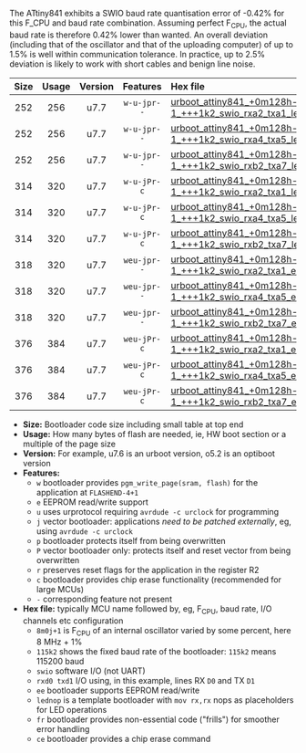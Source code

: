 The ATtiny841 exhibits a SWIO baud rate quantisation error of -0.42% for this F_CPU and baud rate combination. Assuming perfect F<sub>CPU</sub>, the actual baud rate is therefore 0.42% lower than wanted. An overall deviation (including that of the oscillator and that of the uploading computer) of up to 1.5% is well within communication tolerance. In practice, up to 2.5% deviation is likely to work with short cables and benign line noise.

|Size|Usage|Version|Features|Hex file|
|:-:|:-:|:-:|:-:|:--|
|252|256|u7.7|`w-u-jpr--`|[urboot_attiny841_+0m128h-1_+++1k2_swio_rxa2_txa1_lednop.hex](https://raw.githubusercontent.com/stefanrueger/urboot.hex/main/mcus/attiny841/internal_oscillator/fcpu_+0m128h-1/br_+++1k2/urboot_attiny841_+0m128h-1_+++1k2_swio_rxa2_txa1_lednop.hex)|
|252|256|u7.7|`w-u-jpr--`|[urboot_attiny841_+0m128h-1_+++1k2_swio_rxa4_txa5_lednop.hex](https://raw.githubusercontent.com/stefanrueger/urboot.hex/main/mcus/attiny841/internal_oscillator/fcpu_+0m128h-1/br_+++1k2/urboot_attiny841_+0m128h-1_+++1k2_swio_rxa4_txa5_lednop.hex)|
|252|256|u7.7|`w-u-jpr--`|[urboot_attiny841_+0m128h-1_+++1k2_swio_rxb2_txa7_lednop.hex](https://raw.githubusercontent.com/stefanrueger/urboot.hex/main/mcus/attiny841/internal_oscillator/fcpu_+0m128h-1/br_+++1k2/urboot_attiny841_+0m128h-1_+++1k2_swio_rxb2_txa7_lednop.hex)|
|314|320|u7.7|`w-u-jPr-c`|[urboot_attiny841_+0m128h-1_+++1k2_swio_rxa2_txa1_lednop_fr_ce.hex](https://raw.githubusercontent.com/stefanrueger/urboot.hex/main/mcus/attiny841/internal_oscillator/fcpu_+0m128h-1/br_+++1k2/urboot_attiny841_+0m128h-1_+++1k2_swio_rxa2_txa1_lednop_fr_ce.hex)|
|314|320|u7.7|`w-u-jPr-c`|[urboot_attiny841_+0m128h-1_+++1k2_swio_rxa4_txa5_lednop_fr_ce.hex](https://raw.githubusercontent.com/stefanrueger/urboot.hex/main/mcus/attiny841/internal_oscillator/fcpu_+0m128h-1/br_+++1k2/urboot_attiny841_+0m128h-1_+++1k2_swio_rxa4_txa5_lednop_fr_ce.hex)|
|314|320|u7.7|`w-u-jPr-c`|[urboot_attiny841_+0m128h-1_+++1k2_swio_rxb2_txa7_lednop_fr_ce.hex](https://raw.githubusercontent.com/stefanrueger/urboot.hex/main/mcus/attiny841/internal_oscillator/fcpu_+0m128h-1/br_+++1k2/urboot_attiny841_+0m128h-1_+++1k2_swio_rxb2_txa7_lednop_fr_ce.hex)|
|318|320|u7.7|`weu-jpr--`|[urboot_attiny841_+0m128h-1_+++1k2_swio_rxa2_txa1_ee_lednop.hex](https://raw.githubusercontent.com/stefanrueger/urboot.hex/main/mcus/attiny841/internal_oscillator/fcpu_+0m128h-1/br_+++1k2/urboot_attiny841_+0m128h-1_+++1k2_swio_rxa2_txa1_ee_lednop.hex)|
|318|320|u7.7|`weu-jpr--`|[urboot_attiny841_+0m128h-1_+++1k2_swio_rxa4_txa5_ee_lednop.hex](https://raw.githubusercontent.com/stefanrueger/urboot.hex/main/mcus/attiny841/internal_oscillator/fcpu_+0m128h-1/br_+++1k2/urboot_attiny841_+0m128h-1_+++1k2_swio_rxa4_txa5_ee_lednop.hex)|
|318|320|u7.7|`weu-jpr--`|[urboot_attiny841_+0m128h-1_+++1k2_swio_rxb2_txa7_ee_lednop.hex](https://raw.githubusercontent.com/stefanrueger/urboot.hex/main/mcus/attiny841/internal_oscillator/fcpu_+0m128h-1/br_+++1k2/urboot_attiny841_+0m128h-1_+++1k2_swio_rxb2_txa7_ee_lednop.hex)|
|376|384|u7.7|`weu-jPr-c`|[urboot_attiny841_+0m128h-1_+++1k2_swio_rxa2_txa1_ee_lednop_fr_ce.hex](https://raw.githubusercontent.com/stefanrueger/urboot.hex/main/mcus/attiny841/internal_oscillator/fcpu_+0m128h-1/br_+++1k2/urboot_attiny841_+0m128h-1_+++1k2_swio_rxa2_txa1_ee_lednop_fr_ce.hex)|
|376|384|u7.7|`weu-jPr-c`|[urboot_attiny841_+0m128h-1_+++1k2_swio_rxa4_txa5_ee_lednop_fr_ce.hex](https://raw.githubusercontent.com/stefanrueger/urboot.hex/main/mcus/attiny841/internal_oscillator/fcpu_+0m128h-1/br_+++1k2/urboot_attiny841_+0m128h-1_+++1k2_swio_rxa4_txa5_ee_lednop_fr_ce.hex)|
|376|384|u7.7|`weu-jPr-c`|[urboot_attiny841_+0m128h-1_+++1k2_swio_rxb2_txa7_ee_lednop_fr_ce.hex](https://raw.githubusercontent.com/stefanrueger/urboot.hex/main/mcus/attiny841/internal_oscillator/fcpu_+0m128h-1/br_+++1k2/urboot_attiny841_+0m128h-1_+++1k2_swio_rxb2_txa7_ee_lednop_fr_ce.hex)|

- **Size:** Bootloader code size including small table at top end
- **Usage:** How many bytes of flash are needed, ie, HW boot section or a multiple of the page size
- **Version:** For example, u7.6 is an urboot version, o5.2 is an optiboot version
- **Features:**
  + `w` bootloader provides `pgm_write_page(sram, flash)` for the application at `FLASHEND-4+1`
  + `e` EEPROM read/write support
  + `u` uses urprotocol requiring `avrdude -c urclock` for programming
  + `j` vector bootloader: applications *need to be patched externally*, eg, using `avrdude -c urclock`
  + `p` bootloader protects itself from being overwritten
  + `P` vector bootloader only: protects itself and reset vector from being overwritten
  + `r` preserves reset flags for the application in the register R2
  + `c` bootloader provides chip erase functionality (recommended for large MCUs)
  + `-` corresponding feature not present
- **Hex file:** typically MCU name followed by, eg, F<sub>CPU</sub>, baud rate, I/O channels etc configuration
  + `8m0j+1` is F<sub>CPU</sub> of an internal oscillator varied by some percent, here 8 MHz + 1%
  + `115k2` shows the fixed baud rate of the bootloader: `115k2` means 115200 baud
  + `swio` software I/O (not UART)
  + `rxd0 txd1` I/O using, in this example, lines RX `D0` and TX `D1`
  + `ee` bootloader supports EEPROM read/write
  + `lednop` is a template bootloader with `mov rx,rx` nops as placeholders for LED operations
  + `fr` bootloader provides non-essential code ("frills") for smoother error handling
  + `ce` bootloader provides a chip erase command
